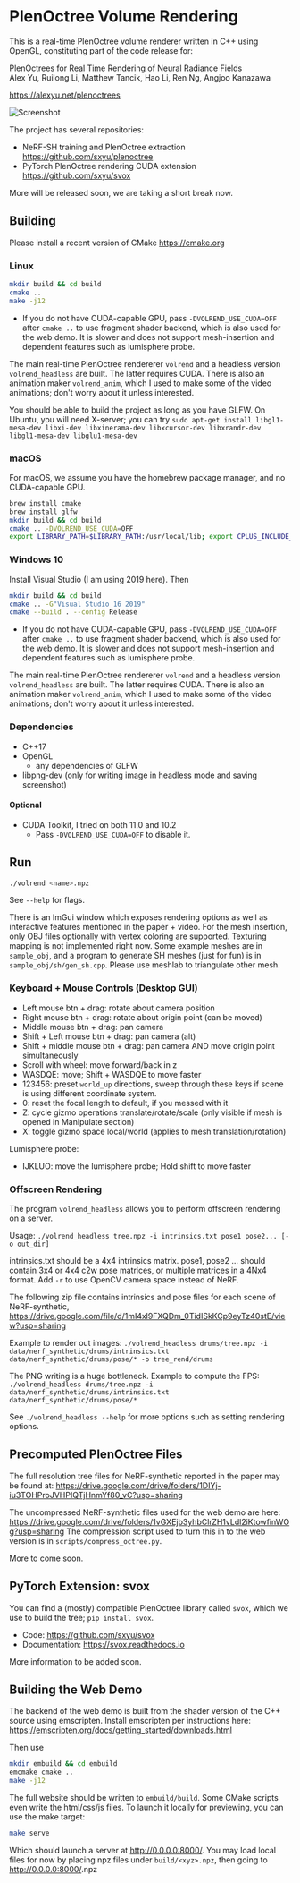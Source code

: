 # PlenOctree Volume Rendering

This is a real-time PlenOctree volume renderer written in C++ using OpenGL,
constituting part of the code release for:

PlenOctrees for Real Time Rendering of Neural Radiance Fields<br>
Alex Yu, Ruilong Li, Matthew Tancik, Hao Li, Ren Ng, Angjoo Kanazawa

https://alexyu.net/plenoctrees

![Screenshot](https://raw.githubusercontent.com/sxyu/volrend/master/img/screenshot_slice.jpg)

The project has several repositories:

- NeRF-SH training and PlenOctree extraction <https://github.com/sxyu/plenoctree>
- PyTorch PlenOctree rendering CUDA extension <https://github.com/sxyu/svox>

More will be released soon, we are taking a short break now.

## Building
Please install a recent version of CMake <https://cmake.org>

### Linux
```sh
mkdir build && cd build
cmake ..
make -j12
```

- If you do not have CUDA-capable GPU, pass `-DVOLREND_USE_CUDA=OFF` after `cmake ..` to use fragment shader backend, which is also used for the web demo.
  It is slower and does not support mesh-insertion and dependent features such as lumisphere probe.

The main real-time PlenOctree rendererer `volrend` and a headless version `volrend_headless` are built. The latter requires CUDA.
There is also an animation maker `volrend_anim`, which I used to make some of the video animations; don't worry about it unless interested.

You should be able to build the project as long as you have GLFW.
On Ubuntu, you will need X-server; you can try
`sudo apt-get install libgl1-mesa-dev libxi-dev libxinerama-dev libxcursor-dev libxrandr-dev libgl1-mesa-dev libglu1-mesa-dev`

### macOS
For macOS, we assume you have the homebrew package manager, and no CUDA-capable GPU.
```sh
brew install cmake
brew install glfw
mkdir build && cd build
cmake .. -DVOLREND_USE_CUDA=OFF
export LIBRARY_PATH=$LIBRARY_PATH:/usr/local/lib; export CPLUS_INCLUDE_PATH="/usr/local/Cellar/glfw/3.3.4/include"; make -j8
```

### Windows 10
Install Visual Studio (I am using 2019 here). Then
```sh
mkdir build && cd build
cmake .. -G"Visual Studio 16 2019"
cmake --build . --config Release
```
- If you do not have CUDA-capable GPU, pass `-DVOLREND_USE_CUDA=OFF` after `cmake ..` to use fragment shader backend, which is also used for the web demo.
  It is slower and does not support mesh-insertion and dependent features such as lumisphere probe.

The main real-time PlenOctree rendererer `volrend` and a headless version `volrend_headless` are built. The latter requires CUDA.
There is also an animation maker `volrend_anim`, which I used to make some of the video animations; don't worry about it unless interested.

### Dependencies
- C++17
- OpenGL
    - any dependencies of GLFW
- libpng-dev (only for writing image in headless mode and saving screenshot)

#### Optional
- CUDA Toolkit, I tried on both 11.0 and 10.2
    - Pass `-DVOLREND_USE_CUDA=OFF` to disable it.

## Run
```sh
./volrend <name>.npz
```
See `--help` for flags.

There is an ImGui window which exposes rendering options as well as interactive features mentioned in the paper + video.
For the mesh insertion, only OBJ files optionally with vertex coloring are supported. Texturing mapping is not implemented right now.
Some example meshes are in `sample_obj`, and a program to generate SH meshes (just for fun) is in `sample_obj/sh/gen_sh.cpp`.
Please use meshlab to triangulate other mesh.

### Keyboard + Mouse Controls (Desktop GUI)
- Left mouse btn + drag: rotate about camera position
- Right mouse btn + drag: rotate about origin point (can be moved)
- Middle mouse btn + drag: pan camera
- Shift + Left mouse btn + drag: pan camera (alt)
- Shift + middle mouse btn + drag: pan camera AND move origin point simultaneously
- Scroll with wheel: move forward/back in z
- WASDQE: move; Shift + WASDQE to move faster
- 123456: preset `world_up` directions, sweep through these keys if scene is using different coordinate system.
- 0: reset the focal length to default, if you messed with it
- Z: cycle gizmo operations translate/rotate/scale (only visible if mesh is opened in Manipulate section)
- X: toggle gizmo space local/world (applies to mesh translation/rotation)

Lumisphere probe:
- IJKLUO: move the lumisphere probe; Hold shift to move faster


### Offscreen Rendering

The program `volrend_headless` allows you to perform offscreen rendering on a server.

Usage: `./volrend_headless tree.npz -i intrinsics.txt pose1 pose2... [-o out_dir]`

intrinsics.txt should be a 4x4 intrinsics matrix.
pose1, pose2 ... should contain 3x4 or 4x4 c2w pose matrices,
or multiple matrices in a 4Nx4 format.
Add `-r` to use OpenCV camera space instead of NeRF.

The following zip file contains intrinsics and pose files for each scene of NeRF-synthetic,
<https://drive.google.com/file/d/1mI4xl9FXQDm_0TidISkKCp9eyTz40stE/view?usp=sharing>

Example to render out images:
`./volrend_headless drums/tree.npz -i data/nerf_synthetic/drums/intrinsics.txt data/nerf_synthetic/drums/pose/* -o tree_rend/drums`

The PNG writing is a huge bottleneck. Example to compute the FPS:
`./volrend_headless drums/tree.npz -i data/nerf_synthetic/drums/intrinsics.txt data/nerf_synthetic/drums/pose/*`

See `./volrend_headless --help` for more options such as setting rendering options.

## Precomputed PlenOctree Files
The full resolution tree files for NeRF-synthetic reported in the paper may be found at:
<https://drive.google.com/drive/folders/1DIYj-iu3TOHProJVHPIQTjHnmYf80_vC?usp=sharing>

The uncompressed NeRF-synthetic files used for the web demo are here:
<https://drive.google.com/drive/folders/1vGXEjb3yhbClrZH1vLdl2iKtowfinWOg?usp=sharing>
The compression script used to turn this in to the web version is in `scripts/compress_octree.py`.

More to come soon.

## PyTorch Extension: svox 

You can find a (mostly) compatible PlenOctree library called `svox`, which we use to build the tree;
`pip install svox`.

- Code: <https://github.com/sxyu/svox>
- Documentation: <https://svox.readthedocs.io>

More information to be added soon.

## Building the Web Demo

The backend of the web demo is built from the shader version of the C++ source using emscripten.
Install emscripten per instructions here:
https://emscripten.org/docs/getting_started/downloads.html

Then use
```sh
mkdir embuild && cd embuild
emcmake cmake ..
make -j12
```

The full website should be written to `embuild/build`.
Some CMake scripts even write the html/css/js files.
To launch it locally for previewing, you can use the make target:
```sh
make serve
```
Which should launch a server at http://0.0.0.0:8000/.
You may load local files for now by placing npz files under `build/<xyz>.npz`,
then going to http://0.0.0.0:8000/<xyz>.npz


